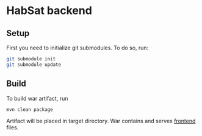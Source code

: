 # HabSat backend

## Setup

First you need to initialize git submodules. To do so, run:

```bash
git submodule init
git submodule update
```

## Build

To build war artifact, run

```bash
mvn clean package
```

Artifact will be placed in target directory. War contains and
serves [frontend](https://github.com/grupacosmo/habsat-frontend) files.